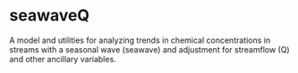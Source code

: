 # seawaveQ
A model and utilities for analyzing trends in chemical concentrations in streams with a seasonal wave (seawave) and adjustment for streamflow (Q) and other ancillary variables.
